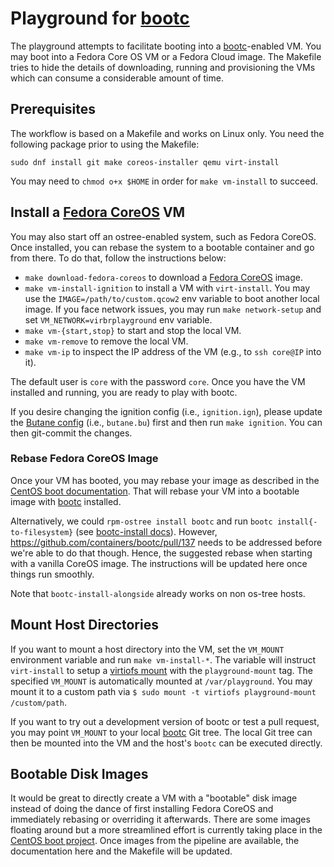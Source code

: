# Playground for [bootc](https://containers.github.io/bootc/)

The playground attempts to facilitate booting into a [bootc](https://containers.github.io/bootc/)-enabled VM.
You may boot into a Fedora Core OS VM or a Fedora Cloud image.
The Makefile tries to hide the details of downloading, running and provisioning the VMs which can consume a considerable amount of time.

## Prerequisites

The workflow is based on a Makefile and works on Linux only.
You need the following package prior to using the Makefile:

```
sudo dnf install git make coreos-installer qemu virt-install
```

You may need to `chmod o+x $HOME` in order for `make vm-install` to succeed.


## Install a [Fedora CoreOS](https://docs.fedoraproject.org/en-US/fedora-coreos/getting-started/) VM

You may also start off an ostree-enabled system, such as Fedora CoreOS.  Once installed, you can rebase the system to a bootable container and go from there.  To do that, follow the instructions below:

* `make download-fedora-coreos` to download a [Fedora CoreOS](https://docs.fedoraproject.org/en-US/fedora-coreos/getting-started/) image.
* `make vm-install-ignition` to install a VM with `virt-install`.  You may use the `IMAGE=/path/to/custom.qcow2` env variable to boot another local image.  If you face network issues, you may run `make network-setup` and set `VM_NETWORK=virbrplayground` env variable.
* `make vm-{start,stop}` to start and stop the local VM.
* `make vm-remove` to remove the local VM.
* `make vm-ip` to inspect the IP address of the VM (e.g., to `ssh core@IP` into it).

The default user is `core` with the password `core`.  Once you have the VM installed and running, you are ready to play with bootc.

If you desire changing the ignition config (i.e., `ignition.ign`), please update the [Butane config](https://coreos.github.io/butane/specs/) (i.e., `butane.bu`) first and then run `make ignition`.
You can then git-commit the changes.


### Rebase Fedora CoreOS Image

Once your VM has booted, you may rebase your image as described in the [CentOS boot documentation](https://github.com/CentOS/centos-boot/blob/main/docs/install.md).
That will rebase your VM into a bootable image with [bootc](https://containers.github.io/bootc/) installed.

Alternatively, we could `rpm-ostree install bootc` and run `bootc install{-to-filesystem}` (see [bootc-install docs](https://containers.github.io/bootc/install/#executing-bootc-install)).
However, https://github.com/containers/bootc/pull/137 needs to be addressed before we're able to do that though.  Hence, the suggested rebase when starting with a vanilla CoreOS image.
The instructions will be updated here once things run smoothly.

Note that `bootc-install-alongside` already works on non os-tree hosts.


## Mount Host Directories

If you want to mount a host directory into the VM, set the `VM_MOUNT` environment variable and run `make vm-install-*`.
The variable will instruct `virt-install` to setup a [virtiofs mount](https://libvirt.org/kbase/virtiofs.html) with the `playground-mount` tag.
The specified `VM_MOUNT` is automatically mounted at `/var/playground`.
You may mount it to a custom path via `$ sudo mount -t virtiofs playground-mount /custom/path`.

If you want to try out a development version of bootc or test a pull request, you may point `VM_MOUNT` to your local [bootc](https://github.com/containers/bootc) Git tree.
The local Git tree can then be mounted into the VM and the host's `bootc` can be executed directly.


## Bootable Disk Images

It would be great to directly create a VM with a "bootable" disk image instead of doing the dance of first installing Fedora CoreOS and immediately rebasing or overriding it afterwards.
There are some images floating around but a more streamlined effort is currently taking place in the [CentOS boot project](https://github.com/CentOS/centos-boot/blob/main/docs/install.md#todo-use-osbuild).
Once images from the pipeline are available, the documentation here and the Makefile will be updated.
